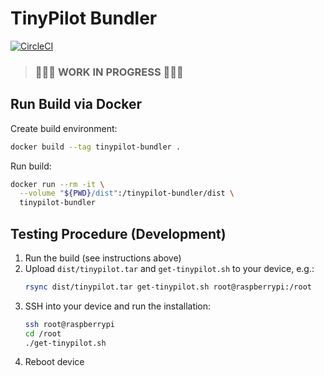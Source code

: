 # TinyPilot Bundler

[![CircleCI](https://circleci.com/gh/tiny-pilot/tinypilot-bundler/tree/master.svg?style=svg&circle-token=59e2a0bc53eb91b3eb05688c0d0f7f30a3e235e2)](https://circleci.com/gh/tiny-pilot/tinypilot-bundler/tree/master)

> ### 🚧🚧🚧 WORK IN PROGRESS 🚧🚧🚧

## Run Build via Docker

Create build environment:

```bash
docker build --tag tinypilot-bundler .
```

Run build:

```bash
docker run --rm -it \
  --volume "${PWD}/dist":/tinypilot-bundler/dist \
  tinypilot-bundler
```

## Testing Procedure (Development)

1. Run the build (see instructions above)
2. Upload `dist/tinypilot.tar` and `get-tinypilot.sh` to your device, e.g.:
   ```bash
   rsync dist/tinypilot.tar get-tinypilot.sh root@raspberrypi:/root
   ```
3. SSH into your device and run the installation:
   ```bash
   ssh root@raspberrypi
   cd /root
   ./get-tinypilot.sh
   ```
4. Reboot device
